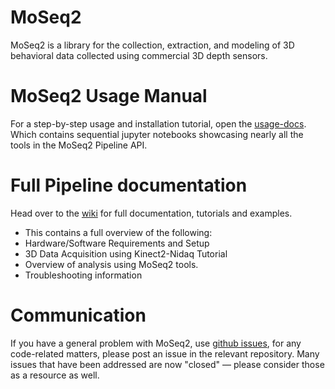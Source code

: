 # MoSeq2

MoSeq2 is a library for the collection, extraction, and modeling of 3D behavioral data collected using commercial 3D depth sensors.  

# MoSeq2 Usage Manual
For a step-by-step usage and installation tutorial, open the [usage-docs](https://github.com/dattalab/moseq2-docs/tree/master/usage-docs). Which contains sequential jupyter notebooks showcasing nearly all the tools in the MoSeq2 Pipeline API.

# Full Pipeline documentation

Head over to the [wiki](http://github.com/dattalab/moseq2-docs/wiki) for full documentation, tutorials and examples.
 - This contains a full overview of the following:
  - Hardware/Software Requirements and Setup
  - 3D Data Acquisition using Kinect2-Nidaq Tutorial
  - Overview of analysis using MoSeq2 tools.
  - Troubleshooting information

# Communication

If you have a general problem with MoSeq2, use [github issues](http://github.com/dattalab/moseq2-docs/issues), for any code-related matters, please post an issue in the relevant repository. Many issues that have been addressed are now "closed" — please consider those as a resource as well.
